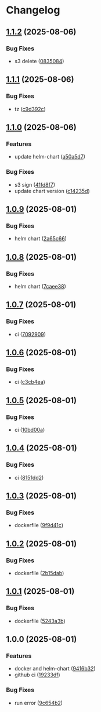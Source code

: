 # Changelog

## [1.1.2](https://github.com/36node/mysql-backup/compare/v1.1.1...v1.1.2) (2025-08-06)


### Bug Fixes

* s3 delete ([0835084](https://github.com/36node/mysql-backup/commit/08350846b4fc3833b44bc639393f153e46fe63e4))

## [1.1.1](https://github.com/36node/mysql-backup/compare/v1.1.0...v1.1.1) (2025-08-06)


### Bug Fixes

* tz ([c9d392c](https://github.com/36node/mysql-backup/commit/c9d392c4e8e0c7172a9e53b0eaf0c298fa209d14))

## [1.1.0](https://github.com/36node/mysql-backup/compare/v1.0.9...v1.1.0) (2025-08-06)


### Features

* update helm-chart ([a50a5d7](https://github.com/36node/mysql-backup/commit/a50a5d7ca5af5c6b228f36e1fd4de3a702507cfa))


### Bug Fixes

* s3 sign ([41fd8f7](https://github.com/36node/mysql-backup/commit/41fd8f71abea0e6093aab1ca0bef0091038654ab))
* update chart version ([c14235d](https://github.com/36node/mysql-backup/commit/c14235d6a8e76f7175e99ece72561c9a4862e405))

## [1.0.9](https://github.com/36node/mysql-backup/compare/v1.0.8...v1.0.9) (2025-08-01)


### Bug Fixes

* helm chart ([2a65c66](https://github.com/36node/mysql-backup/commit/2a65c66cb0f9a43fd4d3d01d010a6cb4b708ba40))

## [1.0.8](https://github.com/36node/mysql-backup/compare/v1.0.7...v1.0.8) (2025-08-01)


### Bug Fixes

* helm chart ([7caee38](https://github.com/36node/mysql-backup/commit/7caee38186aeb34f72b412e64798fd622037ad39))

## [1.0.7](https://github.com/36node/mysql-backup/compare/v1.0.6...v1.0.7) (2025-08-01)


### Bug Fixes

* ci ([7092909](https://github.com/36node/mysql-backup/commit/70929094dec43e2da2ce57093e76a5b7fd17916e))

## [1.0.6](https://github.com/36node/mysql-backup/compare/v1.0.5...v1.0.6) (2025-08-01)


### Bug Fixes

* ci ([c3cb4ea](https://github.com/36node/mysql-backup/commit/c3cb4ea22475b17d85d5f7fe57cc6d388fc5a531))

## [1.0.5](https://github.com/36node/mysql-backup/compare/v1.0.4...v1.0.5) (2025-08-01)


### Bug Fixes

* ci ([10bd00a](https://github.com/36node/mysql-backup/commit/10bd00a1aee2de17b1e3b8a798bc394597ed566b))

## [1.0.4](https://github.com/36node/mysql-backup/compare/v1.0.3...v1.0.4) (2025-08-01)


### Bug Fixes

* ci ([8151dd2](https://github.com/36node/mysql-backup/commit/8151dd24436425da02db35ad547c28f744d37953))

## [1.0.3](https://github.com/36node/mysql-backup/compare/v1.0.2...v1.0.3) (2025-08-01)


### Bug Fixes

* dockerfile ([9f9d41c](https://github.com/36node/mysql-backup/commit/9f9d41cefa7fe2cb72988f6f51319f3e05482a0b))

## [1.0.2](https://github.com/36node/mysql-backup/compare/v1.0.1...v1.0.2) (2025-08-01)


### Bug Fixes

* dockerfile ([2b15dab](https://github.com/36node/mysql-backup/commit/2b15dab8410f6b63430cafd8c38375719b7924ac))

## [1.0.1](https://github.com/36node/mysql-backup/compare/v1.0.0...v1.0.1) (2025-08-01)


### Bug Fixes

* dockerfile ([5243a3b](https://github.com/36node/mysql-backup/commit/5243a3b11e937acf393cca8ef3e0adebd779338a))

## 1.0.0 (2025-08-01)


### Features

* docker and helm-chart ([9416b32](https://github.com/36node/mysql-backup/commit/9416b326ff9233c224c436bf8c7443a7de6ecf0c))
* github ci ([19233df](https://github.com/36node/mysql-backup/commit/19233dff1419cd7984e122edd113426486577944))


### Bug Fixes

* run error ([9c654b2](https://github.com/36node/mysql-backup/commit/9c654b21beb02fbcbcf2719f2bff061c03d95698))
